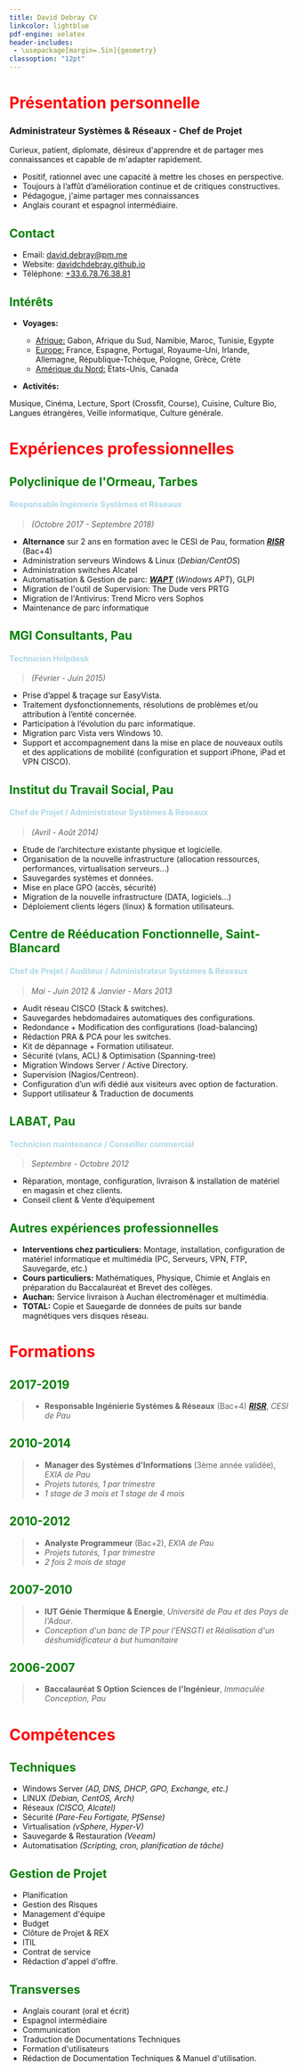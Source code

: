 ```yaml
---
title: David Debray CV
linkcolor: lightblue
pdf-engine: xelatex
header-includes:
 - \usepackage[margin=.5in]{geometry}
classoption: "12pt"
---
```


<link rel="icon" href="favicon.png" type="image/png" />

# <span style="color:red"> Présentation personnelle </span>

### Administrateur Systèmes & Réseaux - Chef de Projet

 Curieux, patient, diplomate, désireux d'apprendre et de partager mes connaissances et capable de m'adapter rapidement.

- Positif, rationnel avec une capacité à mettre les choses en perspective.
- Toujours à l’affût d’amélioration continue et de critiques constructives.
- Pédagogue, j'aime partager mes connaissances
- Anglais courant et espagnol intermédiaire.

## <span style="color:green">Contact</span>

- Email: [david.debray@pm.me](mailto:david.debray@pm.me)
- Website: [davidchdebray.github.io](https://davidchdebray.github.io)
- Téléphone: [+33.6.78.76.38.81](+33.6.78.76.38.81)

## <span style="color:green">Intérêts</span>

- **Voyages:** 

    - <u>Afrique:</u> Gabon, Afrique du Sud, Namibie, Maroc, Tunisie, Egypte
    - <u>Europe:</u> France, Espagne, Portugal, Royaume-Uni, Irlande, Allemagne, République-Tchèque, Pologne, Grèce, Crète
    - <u>Amérique du Nord:</u> Etats-Unis, Canada

- **Activités:** 

Musique, Cinéma, Lecture, Sport (Crossfit, Course), Cuisine, Culture Bio, Langues étrangères, Veille informatique, Culture générale.

# <span style="color:red">Expériences professionnelles</span>
## <span style="color:green">Polyclinique de l'Ormeau, Tarbes</span>
#### <span style="color:lightblue">Responsable Ingénierie Systèmes et Réseaux </span>
> *(Octobre 2017 - Septembre 2018)*

- **Alternance** sur 2 ans en formation avec le CESI de Pau, formation [***RISR***](https://catalogue.cesi.fr/responsable-en-ingenierie-systemes-et-reseaux-en-alternance-24-mois-1609807-2019/) (Bac+4)
- Administration serveurs Windows & Linux (*Debian/CentOS*)
- Administration switches Alcatel
- Automatisation & Gestion de parc: [***WAPT***](https://www.tranquil.it/en/solutions/wapt/) (*Windows APT*), GLPI
- Migration de l'outil de Supervision: The Dude vers PRTG
- Migration de l'Antivirus: Trend Micro vers Sophos
- Maintenance de parc informatique


## <span style="color:green"> MGI Consultants, Pau </span>
#### <span style="color:lightblue"> Technicien Helpdesk </span>
> *(Février - Juin 2015)*

- Prise d’appel & traçage sur EasyVista.
- Traitement dysfonctionnements, résolutions de problèmes et/ou attribution à l’entité concernée.
- Participation à l’évolution du parc informatique.
- Migration parc Vista vers Windows 10.
- Support et accompagnement dans la mise en place de nouveaux outils et des applications de mobilité (configuration et support iPhone, iPad et VPN CISCO).

## <span style="color:green"> Institut du Travail Social, Pau </span>
#### <span style="color:lightblue"> Chef de Projet / Administrateur Systèmes & Réseaux </span>
> *(Avril - Août 2014)*

- Etude de l’architecture existante physique et logicielle.
- Organisation de la nouvelle infrastructure (allocation ressources, performances, virtualisation serveurs...)
- Sauvegardes systèmes et données.
- Mise en place GPO (accès, sécurité)
- Migration de la nouvelle infrastructure (DATA, logiciels...)
- Déploiement clients légers (linux) & formation utilisateurs.

## <span style="color:green"> Centre de Rééducation Fonctionnelle, Saint-Blancard </span>
#### <span style="color:lightblue"> Chef de Projet / Auditeur / Administrateur Systèmes & Réseaux </span>
> *Mai - Juin 2012 & Janvier - Mars 2013*

- Audit réseau CISCO (Stack & switches).
- Sauvegardes hebdomadaires automatiques des configurations.
- Redondance + Modification des configurations (load-balancing)
- Rédaction PRA & PCA pour les switches.
- Kit de dépannage + Formation utilisateur.
- Sécurité (vlans, ACL) & Optimisation (Spanning-tree)
- Migration Windows Server / Active Directory.
- Supervision (Nagios/Centreon).
- Configuration d’un wifi dédié aux visiteurs avec option de facturation.
- Support utilisateur & Traduction de documents


## <span style="color:green"> LABAT, Pau </span>
#### <span style="color:lightblue"> Technicien maintenance / Conseiller commercial </span>
> *Septembre - Octobre 2012*

- Réparation, montage, configuration, livraison & installation de matériel en magasin et chez clients.
- Conseil client & Vente d’équipement


## <span style="color:green"> Autres expériences professionnelles </span>

- **Interventions chez particuliers:** Montage, installation, configuration de matériel informatique et multimédia (PC, Serveurs, VPN, FTP, Sauvegarde, etc.)
- **Cours particuliers:** Mathématiques, Physique, Chimie et Anglais en préparation du Baccalauréat et Brevet des collèges.
- **Auchan:** Service livraison à Auchan électroménager et multimédia.
- **TOTAL:** Copie et Sauegarde de données de puits sur bande magnétiques vers disques réseau.

# <span style="color:red"> Formations </span>

## <span style="color:green"> 2017-2019 </span>
> - **Responsable Ingénierie Systèmes & Réseaux** (Bac+4) [***RISR***](https://catalogue.cesi.fr/responsable-en-ingenierie-systemes-et-reseaux-en-alternance-24-mois-1609807-2019/), *CESI de Pau*

## <span style="color:green"> 2010-2014 </span>
> - **Manager des Systèmes d'Informations** (3ème année validée), *EXIA de Pau*
> - *Projets tutorés, 1 par trimestre*
> - *1 stage de 3 mois et 1 stage de 4 mois*

## <span style="color:green"> 2010-2012 </span>
> - **Analyste Programmeur** (Bac+2), *EXIA de Pau*
> - *Projets tutorés, 1 par trimestre*
> - *2 fois 2 mois de stage*

## <span style="color:green"> 2007-2010 </span>
> - **IUT Génie Thermique & Energie**, *Université de Pau et des Pays de l'Adour*. 
> - *Conception d'un banc de TP pour l'ENSGTI et Réalisation d'un déshumidificateur à but humanitaire*

## <span style="color:green"> 2006-2007 </span>
> - **Baccalauréat S Option Sciences de l'Ingénieur**, *Immaculée Conception, Pau*

# <span style="color:red"> Compétences </span>

## <span style="color:green"> Techniques </span>

- Windows Server *(AD, DNS, DHCP, GPO, Exchange, etc.)*
- LINUX *(Debian, CentOS, Arch)*
- Réseaux *(CISCO, Alcatel)*
- Sécurité *(Pare-Feu Fortigate, PfSense)*
- Virtualisation *(vSphere, Hyper-V)*
- Sauvegarde & Restauration *(Veeam)*
- Automatisation *(Scripting, cron, planification de tâche)*

## <span style="color:green"> Gestion de Projet </span>

- Planification
- Gestion des Risques
- Management d'équipe
- Budget
- Clôture de Projet & REX
- ITIL
- Contrat de service
- Rédaction d'appel d'offre.

## <span style="color:green"> Transverses </span>

- Anglais courant (oral et écrit)
- Espagnol intermédiaire
- Communication
- Traduction de Documentations Techniques
- Formation d'utilisateurs
- Rédaction de Documentation Techniques & Manuel d'utilisation.
